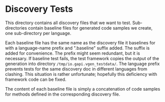 Discovery Tests
===============

This directory contains all discovery files that we want to test.
Sub-directories contain baseline files for generated code samples we create, one sub-directory per language.

Each baseline file has the same name as the discovery file it baselines for with a language-name prefix and ".baseline" suffix added.
The suffix is added for convenience.
The prefix might seem redundant, but it is necessary. If baseline test fails, the test framework copies the output of the generation into
directory `/tmp/io.gapi.vgen_testdata/`. The language prefix prevents tests for the same discovery doc in different languages from clashing.
This situation is rather unfortunate; hopefully this deficiency with framework code can be fixed.

The content of each baseline file is simply a concatenation of code samples for methods defined in the corresponding discovery file.
